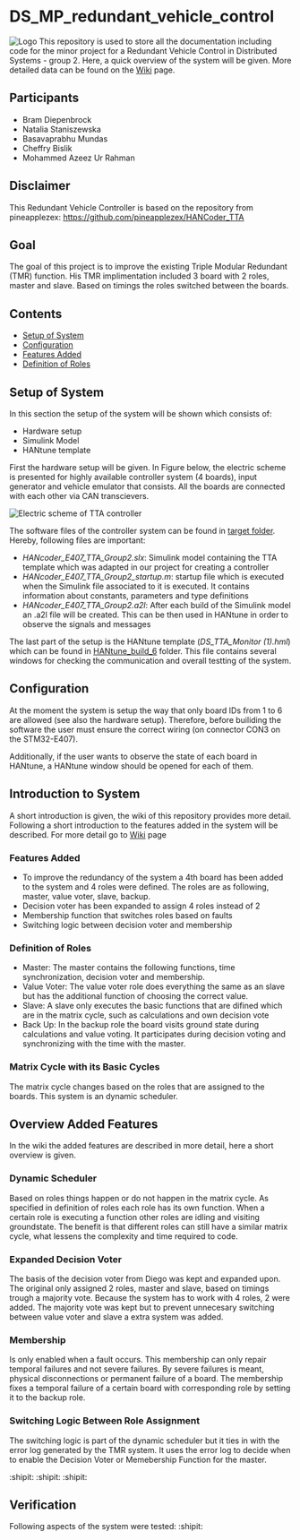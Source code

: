 # DS_MP_redundant_vehicle_control
![Logo](https://github.com/nis1902/DS_MP_redundant_vehicle_control/blob/master/Figures/Logo.png)
This repository is used to store all the documentation including code for the minor project for a Redundant Vehicle Control in Distributed Systems - group 2.
Here, a quick overview of the system will be given. More detailed data can be found on the [Wiki](https://github.com/nis1902/DS_MP_redundant_vehicle_control/wiki) page.

## Participants
- Bram Diepenbrock
- Natalia Staniszewska
- Basavaprabhu Mundas
- Cheffry Bislik
- Mohammed Azeez Ur Rahman

## Disclaimer
This Redundant Vehicle Controller is based on the repository from pineapplezex:
https://github.com/pineapplezex/HANCoder_TTA

## Goal
The goal of this project is to improve the existing Triple Modular Redundant (TMR) function. His TMR implimentation included 3 board with 2 roles, master and slave. Based on timings the roles switched between the boards.

## Contents
* [Setup of System](#Setup-of-System)
* [Configuration](#Configuration)
* [Features Added](#Features-Added)
* [Definition of Roles](#Definition-of-Roles)

## Setup of System
In this section the setup of the system will be shown which consists of:

<ul style=“list-style-type:square”>
<li>Hardware setup</li>
<li>Simulink Model</li>
<li>HANtune template</li>
</ul>

First the hardware setup will be given. In Figure below, the electric scheme is presented for highly available controller system (4 boards), input generator and vehicle emulator that consists. All the boards are connected with each other via CAN transcievers.

![Electric scheme of TTA controller](https://github.com/nis1902/DS_MP_redundant_vehicle_control/blob/master/Figures/boards.svg)

The software files of the controller system can be found in [target folder](https://github.com/nis1902/DS_MP_redundant_vehicle_control/tree/master/HANcoder-STM32-Target-v1.0/Target). Hereby, following files are important:
<ul style=“list-style-type:square”>
<li><i>HANcoder_E407_TTA_Group2.slx</i>: Simulink model containing the TTA template which was adapted in our project for creating a controller</li>
<li><i>HANcoder_E407_TTA_Group2_startup.m</i>: startup file which is executed when the Simulink file associated to it is executed. It
contains information about constants, parameters and type definitions </li>
<li><i>HANcoder_E407_TTA_Group2.a2l</i>: After each build of the Simulink model an .a2l file will be created. This can be then used in HANtune in order to observe the signals and messages</li>
</ul>

The last part of the setup is the HANtune template (<i>DS_TTA_Monitor (1).hml</i>) which can be found in [HANtune_build_6](https://github.com/nis1902/DS_MP_redundant_vehicle_control/tree/master/HANtune_build_6) folder. This file contains several windows for checking the communication and overall testting of the system.

## Configuration
At the moment the system is setup the way that only board IDs from 1 to 6 are allowed (see also the hardware setup). Therefore, before builiding the software the user must ensure the correct wiring (on connector CON3 on the STM32-E407). 

Additionally, if the user wants to observe the state of each board in HANtune, a HANtune window should be opened for each of them.

## Introduction to System
A short introduction is given, the wiki of this repository provides more detail.
Following a short introduction to the features added in the system will be described. For more detail go to [Wiki](https://github.com/nis1902/DS_MP_redundant_vehicle_control/wiki) page
### Features Added
- To improve the redundancy of the system a 4th board has been added to the system and 4 roles were defined. The roles are as following, master, value voter, slave, backup.
- Decision voter has been expanded to assign 4 roles instead of 2
- Membership function that switches roles based on faults
- Switching logic between decision voter and membership

### Definition of Roles
- Master: The master contains the following functions, time synchronization, decision voter and membership.
- Value Voter: The value voter role does everything the same as an slave but has the additional function of choosing the correct value.
- Slave: A slave only executes the basic functions that are difined which are in the matrix cycle, such as calculations and own decision vote
- Back Up: In the backup role the board visits ground state during calculations and value voting. It participates during decision voting and synchronizing with the time with the master.

### Matrix Cycle with its Basic Cycles
The matrix cycle changes based on the roles that are assigned to the boards. This system is an dynamic scheduler.

## Overview Added Features
In the wiki the added features are described in more detail, here a short overview is given.

### Dynamic Scheduler
Based on roles things happen or do not happen in the matrix cycle. As specified in definition of roles each role has its own function. When a certain role is executing a function other roles are idling and visiting groundstate. The benefit is that different roles can still have a similar matrix cycle, what lessens the complexity and time required to code.

### Expanded Decision Voter
The basis of the  decision voter from Diego was kept and expanded upon. The original only assigned 2 roles, master and slave, based on timings trough a majority vote. Because the system has to work with 4 roles, 2 were added. The majority vote was kept but to prevent unnecesary switching between value voter and slave a extra system was added.

### Membership
Is only enabled when a fault occurs. This membership can only repair temporal failures and not severe failures. By severe failures is meant, physical disconnections or permanent failure of a board. The membership fixes a temporal failure of a certain board with corresponding role by setting it to the backup role.

### Switching Logic Between Role Assignment
The switching logic is part of the dynamic scheduler but it ties in with the error log generated by the TMR system. It uses the error log to decide when to enable the Decision Voter or Memebership Function for the master.

:shipit: :shipit: :shipit:
## Verification
Following aspects of the system were tested: :shipit:

